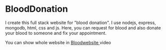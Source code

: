 # BloodDonation
I create this full stack website for "blood donation". I use nodejs, express, mongodb, html, css and js. Here, you can request for blood and also donate your blood to someone and fix your appointment.

You can show whole website in <ins>Bloodwebsite </ins> video

